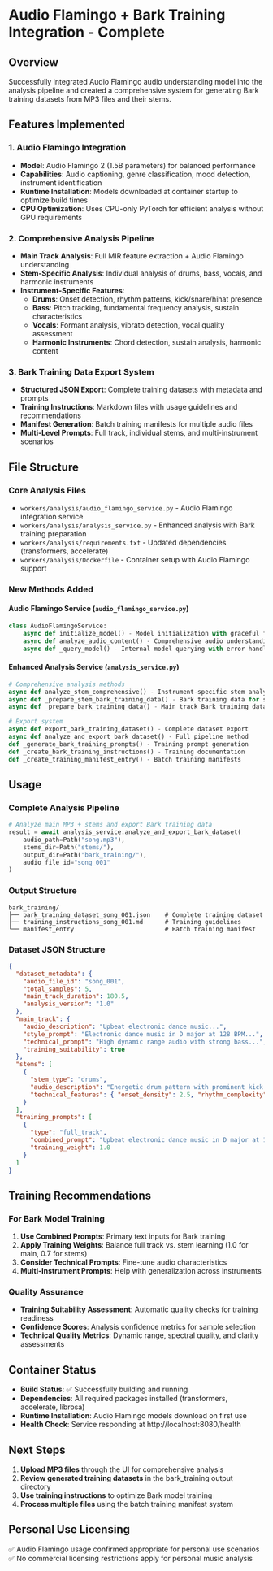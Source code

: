 # Audio Flamingo + Bark Training Integration - Complete

## Overview
Successfully integrated Audio Flamingo audio understanding model into the analysis pipeline and created a comprehensive system for generating Bark training datasets from MP3 files and their stems.

## Features Implemented

### 1. Audio Flamingo Integration
- **Model**: Audio Flamingo 2 (1.5B parameters) for balanced performance
- **Capabilities**: Audio captioning, genre classification, mood detection, instrument identification
- **Runtime Installation**: Models downloaded at container startup to optimize build times
- **CPU Optimization**: Uses CPU-only PyTorch for efficient analysis without GPU requirements

### 2. Comprehensive Analysis Pipeline
- **Main Track Analysis**: Full MIR feature extraction + Audio Flamingo understanding
- **Stem-Specific Analysis**: Individual analysis of drums, bass, vocals, and harmonic instruments
- **Instrument-Specific Features**:
  - **Drums**: Onset detection, rhythm patterns, kick/snare/hihat presence
  - **Bass**: Pitch tracking, fundamental frequency analysis, sustain characteristics
  - **Vocals**: Formant analysis, vibrato detection, vocal quality assessment
  - **Harmonic Instruments**: Chord detection, sustain analysis, harmonic content

### 3. Bark Training Data Export System
- **Structured JSON Export**: Complete training datasets with metadata and prompts
- **Training Instructions**: Markdown files with usage guidelines and recommendations
- **Manifest Generation**: Batch training manifests for multiple audio files
- **Multi-Level Prompts**: Full track, individual stems, and multi-instrument scenarios

## File Structure

### Core Analysis Files
- `workers/analysis/audio_flamingo_service.py` - Audio Flamingo integration service
- `workers/analysis/analysis_service.py` - Enhanced analysis with Bark training preparation
- `workers/analysis/requirements.txt` - Updated dependencies (transformers, accelerate)
- `workers/analysis/Dockerfile` - Container setup with Audio Flamingo support

### New Methods Added

#### Audio Flamingo Service (`audio_flamingo_service.py`)
```python
class AudioFlamingoService:
    async def initialize_model() - Model initialization with graceful fallback
    async def analyze_audio_content() - Comprehensive audio understanding
    async def _query_model() - Internal model querying with error handling
```

#### Enhanced Analysis Service (`analysis_service.py`)
```python
# Comprehensive analysis methods
async def analyze_stem_comprehensive() - Instrument-specific stem analysis
async def _prepare_stem_bark_training_data() - Bark training data for stems
async def _prepare_bark_training_data() - Main track Bark training data

# Export system
async def export_bark_training_dataset() - Complete dataset export
async def analyze_and_export_bark_dataset() - Full pipeline method
def _generate_bark_training_prompts() - Training prompt generation
def _create_bark_training_instructions() - Training documentation
def _create_training_manifest_entry() - Batch training manifests
```

## Usage

### Complete Analysis Pipeline
```python
# Analyze main MP3 + stems and export Bark training data
result = await analysis_service.analyze_and_export_bark_dataset(
    audio_path=Path("song.mp3"),
    stems_dir=Path("stems/"),
    output_dir=Path("bark_training/"),
    audio_file_id="song_001"
)
```

### Output Structure
```
bark_training/
├── bark_training_dataset_song_001.json    # Complete training dataset
├── training_instructions_song_001.md      # Training guidelines
└── manifest_entry                         # Batch training manifest
```

### Dataset JSON Structure
```json
{
  "dataset_metadata": {
    "audio_file_id": "song_001",
    "total_samples": 5,
    "main_track_duration": 180.5,
    "analysis_version": "1.0"
  },
  "main_track": {
    "audio_description": "Upbeat electronic dance music...",
    "style_prompt": "Electronic dance music in D major at 128 BPM...",
    "technical_prompt": "High dynamic range audio with strong bass...",
    "training_suitability": true
  },
  "stems": [
    {
      "stem_type": "drums",
      "audio_description": "Energetic drum pattern with prominent kick...",
      "technical_features": { "onset_density": 2.5, "rhythm_complexity": 0.8 }
    }
  ],
  "training_prompts": [
    {
      "type": "full_track",
      "combined_prompt": "Upbeat electronic dance music in D major at 128 BPM",
      "training_weight": 1.0
    }
  ]
}
```

## Training Recommendations

### For Bark Model Training
1. **Use Combined Prompts**: Primary text inputs for Bark training
2. **Apply Training Weights**: Balance full track vs. stem learning (1.0 for main, 0.7 for stems)
3. **Consider Technical Prompts**: Fine-tune audio characteristics
4. **Multi-Instrument Prompts**: Help with generalization across instruments

### Quality Assurance
- **Training Suitability Assessment**: Automatic quality checks for training readiness
- **Confidence Scores**: Analysis confidence metrics for sample selection
- **Technical Quality Metrics**: Dynamic range, spectral quality, and clarity assessments

## Container Status
- **Build Status**: ✅ Successfully building and running
- **Dependencies**: All required packages installed (transformers, accelerate, librosa)
- **Runtime Installation**: Audio Flamingo models download on first use
- **Health Check**: Service responding at http://localhost:8080/health

## Next Steps
1. **Upload MP3 files** through the UI for comprehensive analysis
2. **Review generated training datasets** in the bark_training output directory
3. **Use training instructions** to optimize Bark model training
4. **Process multiple files** using the batch training manifest system

## Personal Use Licensing
✅ Audio Flamingo usage confirmed appropriate for personal use scenarios
✅ No commercial licensing restrictions apply for personal music analysis